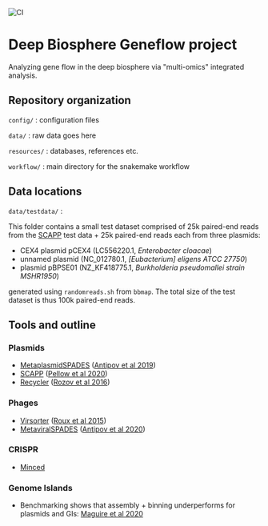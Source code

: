 ![CI](https://github.com/NBISweden/deepbio_geneflow/workflows/CI/badge.svg)

# Deep Biosphere Geneflow project
Analyzing gene flow in the deep biosphere via "multi-omics" integrated analysis.

## Repository organization
`config/` : configuration files

`data/` : raw data goes here

`resources/` : databases, references etc.

`workflow/` : main directory for the snakemake workflow

## Data locations

`data/testdata/` : 

This folder contains a small test dataset comprised of 25k paired-end reads 
from the [SCAPP](https://github.com/Shamir-Lab/SCAPP) test data + 25k paired-end 
reads each from three plasmids:
- CEX4 plasmid pCEX4 (LC556220.1, *Enterobacter cloacae*)
- unnamed plasmid (NC_012780.1, *[Eubacterium] eligens ATCC 27750*)
- plasmid pBPSE01 (NZ_KF418775.1, *Burkholderia pseudomallei strain MSHR1950*)

generated using `randomreads.sh` from `bbmap`. The total size of the test 
dataset is thus 100k paired-end reads.

 ## Tools and outline
 ### Plasmids

- [MetaplasmidSPADES](https://github.com/ablab/spades/tree/metaplasmid_3.13.0) ([Antipov et al 2019](https://genome.cshlp.org/content/29/6/961))
- [SCAPP](https://github.com/Shamir-Lab/SCAPP) ([Pellow et al 2020](https://www.biorxiv.org/content/10.1101/2020.01.12.903252v3))
- [Recycler](https://github.com/Shamir-Lab/Recycler) ([Rozov et al 2016](https://academic.oup.com/bioinformatics/article/33/4/475/2623362))

### Phages
- [Virsorter](https://github.com/simroux/VirSorter) ([Roux et al 2015](https://peerj.com/articles/985/))
- [MetaviralSPADES](https://github.com/ablab/spades/tree/metaviral_publication) ([Antipov et al 2020](https://academic.oup.com/bioinformatics/article-abstract/36/14/4126/5837667)) 

### CRISPR
- [Minced](https://github.com/ctSkennerton/minced)

### Genome Islands
- Benchmarking shows that assembly + binning underperforms for plasmids and GIs: 
[Maguire et al 2020](https://www.biorxiv.org/content/10.1101/2020.03.31.997171v2.abstract)